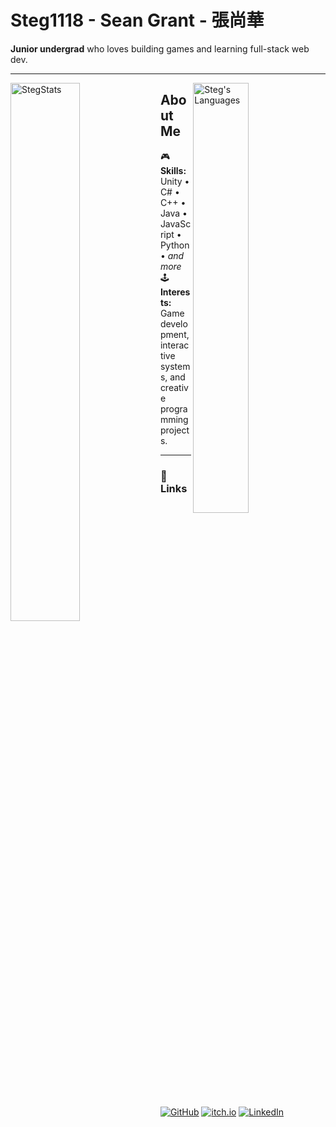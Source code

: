 # Steg1118 - Sean Grant - 張尚華

**Junior undergrad** who loves building games and learning full-stack web dev.

---

<img align="left" width="47%" src="https://github-readme-stats.vercel.app/api?username=Steg1118&show_icons=true&include_all_commits=true&theme=tokyonight&hide_border=true" alt="StegStats" />
<img align="right" width="42%" src="https://github-readme-stats.vercel.app/api/top-langs/?username=Steg1118&layout=compact&theme=tokyonight&hide_border=true" alt="Steg's Languages"/>

## About Me

🎮 **Skills:** Unity • C# • C++ • Java • JavaScript • Python • *and more*   
🕹 **Interests:** Game development, interactive systems, and creative programming projects.

---

### 🔗 Links
[![GitHub](https://img.shields.io/badge/GitHub-000?logo=github&logoColor=fff)](https://github.com/Steg1118)
[![itch.io](https://img.shields.io/badge/itch.io-fa5c5c?logo=itchdotio&logoColor=fff)](https://itch.io/profile/Steg1118)
[![LinkedIn](https://img.shields.io/badge/LinkedIn-0a66c2?logo=linkedin&logoColor=fff)](https://www.linkedin.com/in/seantegrant/)

<br clear="both" />
